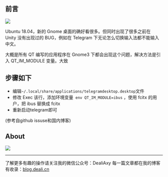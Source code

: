 ## 前言
![](https://upload-images.jianshu.io/upload_images/8869373-5ffe3d048c65470f.png?imageMogr2/auto-orient/strip%7CimageView2/2/w/1240)

Ubuntu 18.04，新的 Gnome 桌面的确好看很多。但同时出现了很多之前在 Unity 没有出现过的 BUG，例如在 Telegram 下无论怎么切换输入法都不能输入中文。

大概是所有 QT 编写的应用程序在 Gnome3 下都会出现这个问题，解决方法是引入 QT_IM_MODULE 变量。大致

## 步骤如下

- 编辑` ~/.local/share/applications/telegramdesktop.desktop `文件
- 修改 Exec 该行，添加环境变量` env QT_IM_MODULE=ibus` ，使用 fcitx 的用户，把 ibus 替换成 fcitx
- 重新启动telegram即可

(参考自github issuse和国内博客)


## About
![](https://upload-images.jianshu.io/upload_images/8869373-901590e019f6f85b.png?imageMogr2/auto-orient/strip%7CimageView2/2/w/1240)

---------------
了解更多有趣的操作请关注我的微信公众号：DealiAxy
每一篇文章都在我的博客有收录：[blog.deali.cn](http://blog.deali.cn)